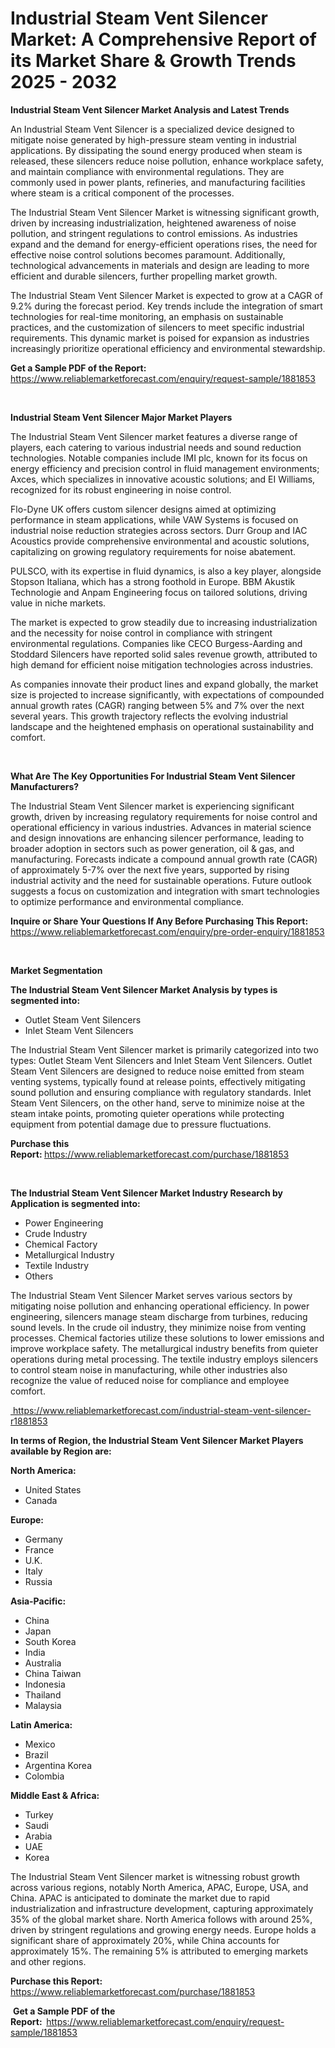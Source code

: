 <p><h1>Industrial Steam Vent Silencer Market: A Comprehensive Report of its Market Share & Growth Trends 2025 - 2032</h1></p><p><strong>Industrial Steam Vent Silencer Market Analysis and Latest Trends</strong></p>
<p><p>An Industrial Steam Vent Silencer is a specialized device designed to mitigate noise generated by high-pressure steam venting in industrial applications. By dissipating the sound energy produced when steam is released, these silencers reduce noise pollution, enhance workplace safety, and maintain compliance with environmental regulations. They are commonly used in power plants, refineries, and manufacturing facilities where steam is a critical component of the processes.</p><p>The Industrial Steam Vent Silencer Market is witnessing significant growth, driven by increasing industrialization, heightened awareness of noise pollution, and stringent regulations to control emissions. As industries expand and the demand for energy-efficient operations rises, the need for effective noise control solutions becomes paramount. Additionally, technological advancements in materials and design are leading to more efficient and durable silencers, further propelling market growth.</p><p>The Industrial Steam Vent Silencer Market is expected to grow at a CAGR of 9.2% during the forecast period. Key trends include the integration of smart technologies for real-time monitoring, an emphasis on sustainable practices, and the customization of silencers to meet specific industrial requirements. This dynamic market is poised for expansion as industries increasingly prioritize operational efficiency and environmental stewardship.</p></p>
<p><strong>Get a Sample PDF of the Report:&nbsp;</strong> <a href="https://www.reliablemarketforecast.com/enquiry/request-sample/1881853?utm_campaign=2749&utm_medium=2&utm_source=Github&utm_content=ia&utm_term=12042025&utm_id=industrial-steam-vent-silencer">https://www.reliablemarketforecast.com/enquiry/request-sample/1881853</a></p>
<p>&nbsp;</p>
<p><strong>Industrial Steam Vent Silencer Major Market Players</strong></p>
<p><p>The Industrial Steam Vent Silencer market features a diverse range of players, each catering to various industrial needs and sound reduction technologies. Notable companies include IMI plc, known for its focus on energy efficiency and precision control in fluid management environments; Axces, which specializes in innovative acoustic solutions; and EI Williams, recognized for its robust engineering in noise control.</p><p>Flo-Dyne UK offers custom silencer designs aimed at optimizing performance in steam applications, while VAW Systems is focused on industrial noise reduction strategies across sectors. Durr Group and IAC Acoustics provide comprehensive environmental and acoustic solutions, capitalizing on growing regulatory requirements for noise abatement.</p><p>PULSCO, with its expertise in fluid dynamics, is also a key player, alongside Stopson Italiana, which has a strong foothold in Europe. BBM Akustik Technologie and Anpam Engineering focus on tailored solutions, driving value in niche markets.</p><p>The market is expected to grow steadily due to increasing industrialization and the necessity for noise control in compliance with stringent environmental regulations. Companies like CECO Burgess-Aarding and Stoddard Silencers have reported solid sales revenue growth, attributed to high demand for efficient noise mitigation technologies across industries.</p><p>As companies innovate their product lines and expand globally, the market size is projected to increase significantly, with expectations of compounded annual growth rates (CAGR) ranging between 5% and 7% over the next several years. This growth trajectory reflects the evolving industrial landscape and the heightened emphasis on operational sustainability and comfort.</p></p>
<p>&nbsp;</p>
<p><strong>What Are The Key Opportunities For Industrial Steam Vent Silencer Manufacturers?</strong></p>
<p><p>The Industrial Steam Vent Silencer market is experiencing significant growth, driven by increasing regulatory requirements for noise control and operational efficiency in various industries. Advances in material science and design innovations are enhancing silencer performance, leading to broader adoption in sectors such as power generation, oil & gas, and manufacturing. Forecasts indicate a compound annual growth rate (CAGR) of approximately 5-7% over the next five years, supported by rising industrial activity and the need for sustainable operations. Future outlook suggests a focus on customization and integration with smart technologies to optimize performance and environmental compliance.</p></p>
<p><strong>Inquire or Share Your Questions If Any Before Purchasing This Report:</strong> <a href="https://www.reliablemarketforecast.com/enquiry/pre-order-enquiry/1881853?utm_campaign=2749&utm_medium=2&utm_source=Github&utm_content=ia&utm_term=12042025&utm_id=industrial-steam-vent-silencer">https://www.reliablemarketforecast.com/enquiry/pre-order-enquiry/1881853</a></p>
<p>&nbsp;</p>
<p><strong>Market Segmentation</strong></p>
<p><strong>The Industrial Steam Vent Silencer Market Analysis by types is segmented into:</strong></p>
<p><ul><li>Outlet Steam Vent Silencers</li><li>Inlet Steam Vent Silencers</li></ul></p>
<p><p>The Industrial Steam Vent Silencer market is primarily categorized into two types: Outlet Steam Vent Silencers and Inlet Steam Vent Silencers. Outlet Steam Vent Silencers are designed to reduce noise emitted from steam venting systems, typically found at release points, effectively mitigating sound pollution and ensuring compliance with regulatory standards. Inlet Steam Vent Silencers, on the other hand, serve to minimize noise at the steam intake points, promoting quieter operations while protecting equipment from potential damage due to pressure fluctuations.</p></p>
<p><strong>Purchase this Report:&nbsp;</strong><a href="https://www.reliablemarketforecast.com/purchase/1881853?utm_campaign=2749&utm_medium=2&utm_source=Github&utm_content=ia&utm_term=12042025&utm_id=industrial-steam-vent-silencer">https://www.reliablemarketforecast.com/purchase/1881853</a></p>
<p>&nbsp;</p>
<p><strong>The Industrial Steam Vent Silencer Market Industry Research by Application is segmented into:</strong></p>
<p><ul><li>Power Engineering</li><li>Crude Industry</li><li>Chemical Factory</li><li>Metallurgical Industry</li><li>Textile Industry</li><li>Others</li></ul></p>
<p><p>The Industrial Steam Vent Silencer Market serves various sectors by mitigating noise pollution and enhancing operational efficiency. In power engineering, silencers manage steam discharge from turbines, reducing sound levels. In the crude oil industry, they minimize noise from venting processes. Chemical factories utilize these solutions to lower emissions and improve workplace safety. The metallurgical industry benefits from quieter operations during metal processing. The textile industry employs silencers to control steam noise in manufacturing, while other industries also recognize the value of reduced noise for compliance and employee comfort.</p></p>
<p><a href="https://www.reliablemarketforecast.com/industrial-steam-vent-silencer-r1881853?utm_campaign=2749&utm_medium=2&utm_source=Github&utm_content=ia&utm_term=12042025&utm_id=industrial-steam-vent-silencer">&nbsp;https://www.reliablemarketforecast.com/industrial-steam-vent-silencer-r1881853</a></p>
<p><strong>In terms of Region, the Industrial Steam Vent Silencer Market Players available by Region are:</strong></p>
<p>
    <p> <strong> North America: </strong>
        <ul>
            <li>United States</li>
            <li>Canada</li>
        </ul>
        </p> 
    <p> <strong> Europe: </strong>
        <ul>
            <li>Germany</li>
            <li>France</li>
            <li>U.K.</li>
            <li>Italy</li>
            <li>Russia</li>
        </ul>
        </p> 
    <p> <strong> Asia-Pacific: </strong>
        <ul>
            <li>China</li>
            <li>Japan</li>
            <li>South Korea</li>
            <li>India</li>
            <li>Australia</li>
            <li>China Taiwan</li>
            <li>Indonesia</li>
            <li>Thailand</li>
            <li>Malaysia</li>
        </ul>
        </p> 
    <p> <strong> Latin America: </strong>
        <ul>
            <li>Mexico</li>
            <li>Brazil</li>
            <li>Argentina Korea</li>
            <li>Colombia</li>
        </ul>
        </p> 
    <p> <strong> Middle East & Africa: </strong>
        <ul>
            <li>Turkey</li>
            <li>Saudi</li>
            <li>Arabia</li>
            <li>UAE</li>
            <li>Korea</li>
        </ul>
    </p>
    </p>
<p><p>The Industrial Steam Vent Silencer market is witnessing robust growth across various regions, notably North America, APAC, Europe, USA, and China. APAC is anticipated to dominate the market due to rapid industrialization and infrastructure development, capturing approximately 35% of the global market share. North America follows with around 25%, driven by stringent regulations and growing energy needs. Europe holds a significant share of approximately 20%, while China accounts for approximately 15%. The remaining 5% is attributed to emerging markets and other regions.</p></p>
<p><strong>Purchase this Report: </strong><a href="https://www.reliablemarketforecast.com/purchase/1881853?utm_campaign=2749&utm_medium=2&utm_source=Github&utm_content=ia&utm_term=12042025&utm_id=industrial-steam-vent-silencer">https://www.reliablemarketforecast.com/purchase/1881853</a></p>
<p>&nbsp;<strong>Get a Sample PDF of the Report:&nbsp;&nbsp;</strong><a href="https://www.reliablemarketforecast.com/enquiry/request-sample/1881853?utm_campaign=2749&utm_medium=2&utm_source=Github&utm_content=ia&utm_term=12042025&utm_id=industrial-steam-vent-silencer">https://www.reliablemarketforecast.com/enquiry/request-sample/1881853</a></p>
<p><strong></strong></p>
<p><p></p><p></p><p></p></p>